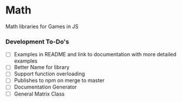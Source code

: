# Math

Math libraries for Games in JS

### Development To-Do's

- [ ] Examples in README and link to documentation with more detailed examples
- [ ] Better Name for library
- [ ] Support function overloading
- [ ] Publishes to npm on merge to master
- [ ] Documentation Generator
- [ ] General Matrix Class
